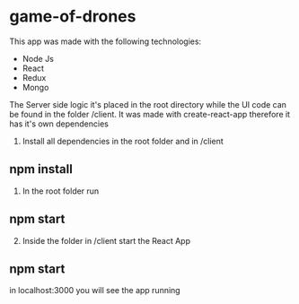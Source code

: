 # game-of-drones


This app was made with the following technologies:

  - Node Js
  - React
  - Redux
  - Mongo

The Server side logic it's placed in the root directory while the UI code can be found in the folder /client. It was made with create-react-app therefore it has it's own dependencies

1. Install all dependencies in the root folder and in /client

## npm install

1. In the root folder run

## npm start

2. Inside the folder in /client start the React App

## npm start

in localhost:3000 you will see the app running


